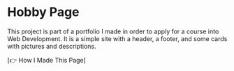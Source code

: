 # Hobby Page

This project is part of a portfolio I made in order to apply for a course into Web Development. It is a simple site with a header, a footer, and some cards with pictures and descriptions.

[👉 How I Made This Page]

